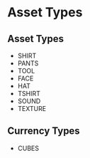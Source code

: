 # Asset Types

## Asset Types

* SHIRT
* PANTS
* TOOL
* FACE
* HAT
* TSHIRT
* SOUND
* TEXTURE

## Currency Types

* CUBES
